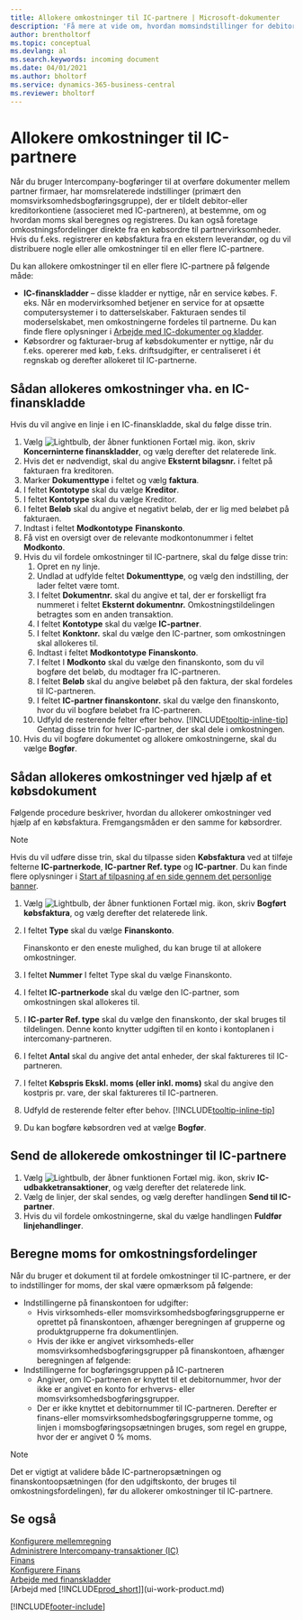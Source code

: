 ```yaml
---
title: Allokere omkostninger til IC-partnere | Microsoft-dokumenter
description: 'Få mere at vide om, hvordan momsindstillinger for debitorer og kreditorer styrer om, og hvordan moms beregnes.'
author: brentholtorf
ms.topic: conceptual
ms.devlang: al
ms.search.keywords: incoming document
ms.date: 04/01/2021
ms.author: bholtorf
ms.service: dynamics-365-business-central
ms.reviewer: bholtorf
---
```

# Allokere omkostninger til IC-partnere
Når du bruger Intercompany-bogføringer til at overføre dokumenter mellem partner firmaer, har momsrelaterede indstillinger (primært den momsvirksomhedsbogføringsgruppe), der er tildelt debitor-eller kreditorkontiene (associeret med IC-partneren), at bestemme, om og hvordan moms skal beregnes og registreres. Du kan også foretage omkostningsfordelinger direkte fra en købsordre til partnervirksomheder. Hvis du f.eks. registrerer en købsfaktura fra en ekstern leverandør, og du vil distribuere nogle eller alle omkostninger til en eller flere IC-partnere.

Du kan allokere omkostninger til en eller flere IC-partnere på følgende måde:

* **IC-finanskladder** – disse kladder er nyttige, når en service købes. F. eks. Når en modervirksomhed betjener en service for at opsætte computersystemer i to datterselskaber. Fakturaen sendes til moderselskabet, men omkostningerne fordeles til partnerne. Du kan finde flere oplysninger i [Arbejde med IC-dokumenter og kladder](intercompany-how-work-documents-journals.md).
* Købsordrer og fakturaer-brug af købsdokumenter er nyttige, når du f.eks. opererer med køb, f.eks. driftsudgifter, er centraliseret i ét regnskab og derefter allokeret til IC-partnerne.

## Sådan allokeres omkostninger vha. en IC-finanskladde
Hvis du vil angive en linje i en IC-finanskladde, skal du følge disse trin. 

1. Vælg ![Lightbulb, der åbner funktionen Fortæl mig.](media/ui-search/search_small.png "Fortæl mig, hvad du vil foretage dig") ikon, skriv **Koncerninterne finanskladder**, og vælg derefter det relaterede link.
2. Hvis det er nødvendigt, skal du angive **Eksternt bilagsnr.** i feltet på fakturaen fra kreditoren.
3. Marker **Dokumenttype** i feltet og vælg **faktura**.
4. I feltet **Kontotype** skal du vælge **Kreditor**.
5. I feltet **Kontotype** skal du vælge Kreditor.
6. I feltet **Beløb** skal du angive et negativt beløb, der er lig med beløbet på fakturaen.
7. Indtast i feltet **Modkontotype** **Finanskonto**.
8. Få vist en oversigt over de relevante modkontonummer i feltet **Modkonto**.
9. Hvis du vil fordele omkostninger til IC-partnere, skal du følge disse trin:
   1. Opret en ny linje.
   2. Undlad at udfylde feltet **Dokumenttype**, og vælg den indstilling, der lader feltet være tomt.
   3. I feltet **Dokumentnr.** skal du angive et tal, der er forskelligt fra nummeret i feltet **Eksternt dokumentnr.** Omkostningstildelingen betragtes som en anden transaktion.
   4. I feltet **Kontotype** skal du vælge **IC-partner**.
   5. I feltet **Konktonr.** skal du vælge den IC-partner, som omkostningen skal allokeres til.
   6. Indtast i feltet **Modkontotype** **Finanskonto**.
   7. I feltet I **Modkonto** skal du vælge den finanskonto, som du vil bogføre det beløb, du modtager fra IC-partneren.
   1. I feltet **Beløb** skal du angive beløbet på den faktura, der skal fordeles til IC-partneren.
   1. I feltet **IC-partner finanskontonr.** skal du vælge den finanskonto, hvor du vil bogføre beløbet fra IC-partneren. 
   1. Udfyld de resterende felter efter behov. [!INCLUDE[tooltip-inline-tip](includes/tooltip-inline-tip_md.md)] Gentag disse trin for hver IC-partner, der skal dele i omkostningen.
1. Hvis du vil bogføre dokumentet og allokere omkostningerne, skal du vælge **Bogfør**.  

## Sådan allokeres omkostninger ved hjælp af et købsdokument
Følgende procedure beskriver, hvordan du allokerer omkostninger ved hjælp af en købsfaktura. Fremgangsmåden er den samme for købsordrer.

> [!NOTE]
> Hvis du vil udføre disse trin, skal du tilpasse siden **Købsfaktura** ved at tilføje felterne **IC-partnerkode**, **IC-partner Ref. type** og **IC-partner**. Du kan finde flere oplysninger i [Start af tilpasning af en side gennem det personlige banner](ui-personalization-user.md#start-personalizing-by-using-the-personalization-mode).

1. Vælg ![Lightbulb, der åbner funktionen Fortæl mig.](media/ui-search/search_small.png "Fortæl mig, hvad du vil foretage dig") ikon, skriv **Bogført købsfaktura**, og vælg derefter det relaterede link.
2. I feltet **Type** skal du vælge **Finanskonto**.
   
   Finanskonto er den eneste mulighed, du kan bruge til at allokere omkostninger.  
1. I feltet **Nummer** I feltet Type skal du vælge Finanskonto.
1. I feltet **IC-partnerkode** skal du vælge den IC-partner, som omkostningen skal allokeres til.
1. I **IC-parter Ref. type** skal du vælge den finanskonto, der skal bruges til tildelingen. Denne konto knytter udgiften til en konto i kontoplanen i intercomany-partneren.
1. I feltet **Antal** skal du angive det antal enheder, der skal faktureres til IC-partneren.
1. I feltet **Købspris Ekskl. moms (eller inkl. moms)** skal du angive den kostpris pr. vare, der skal faktureres til IC-partneren.
1. Udfyld de resterende felter efter behov. [!INCLUDE[tooltip-inline-tip](includes/tooltip-inline-tip_md.md)] 
1. Du kan bogføre købsordren ved at vælge **Bogfør**.

## Send de allokerede omkostninger til IC-partnere
1. Vælg ![Lightbulb, der åbner funktionen Fortæl mig.](media/ui-search/search_small.png "Fortæl mig, hvad du vil foretage dig") ikon, skriv **IC-udbakketransaktioner**, og vælg derefter det relaterede link.
2. Vælg de linjer, der skal sendes, og vælg derefter handlingen **Send til IC-partner**. 
3. Hvis du vil fordele omkostningerne, skal du vælge handlingen **Fuldfør linjehandlinger**.

## Beregne moms for omkostningsfordelinger
Når du bruger et dokument til at fordele omkostninger til IC-partnere, er der to indstillinger for moms, der skal være opmærksom på følgende: 
* Indstillingerne på finanskontoen for udgifter:
   * Hvis virksomheds-eller momsvirksomhedsbogføringsgrupperne er oprettet på finanskontoen, afhænger beregningen af grupperne og produktgrupperne fra dokumentlinjen.
   * Hvis der ikke er angivet virksomheds-eller momsvirksomhedsbogføringsgrupper på finanskontoen, afhænger beregningen af følgende:
* Indstillingerne for bogføringsgruppen på IC-partneren
   * Angiver, om IC-partneren er knyttet til et debitornummer, hvor der ikke er angivet en konto for erhvervs- eller momsvirksomhedsbogføringsgrupper.
   * Der er ikke knyttet et debitornummer til IC-partneren. Derefter er finans-eller momsvirksomhedsbogføringsgrupperne tomme, og linjen i momsbogføringsopsætningen bruges, som regel en gruppe, hvor der er angivet 0 % moms.

> [!NOTE]
> Det er vigtigt at validere både IC-partneropsætningen og finanskontoopsætningen (for den udgiftskonto, der bruges til omkostningsfordelingen), før du allokerer omkostninger til IC-partnere.

## Se også
[Konfigurere mellemregning](intercompany-how-setup.md)  
[Administrere Intercompany-transaktioner (IC)](intercompany-manage.md)  
[Finans](finance.md)  
[Konfigurere Finans](finance-setup-finance.md)  
[Arbejde med finanskladder](ui-work-general-journals.md)  
[Arbejd med [!INCLUDE[prod_short](includes/prod_short.md)]](ui-work-product.md)

[!INCLUDE[footer-include](includes/footer-banner.md)]